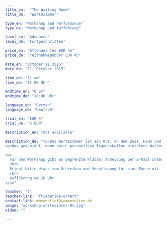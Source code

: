 ```yaml
---
title_en:  "The Waiting Room"
title_de:  "Wartezimmer"

type_en: "Workshop and Performance"
type_de: "Workshop und Aufführung"

level_en: "Advanced"
level_de: "Fortgeschritten"

price_en: "Attendee fee EUR 45"
price_de: "Teilnahmegebühr EUR 45"

date_en: "October 11 2015"
date_de: "11. Oktober 2015"

time_en: "11 am"
time_de: "11:00 Uhr"

endtime_en: "6 pm"
endtime_de: "18:00 Uhr"

language_en: "German"
language_de: "Deutsch"

trial_en: "EUR 5"
trial_de: "5 EUR"

description_en: "not available"

description_de: "<p>Das Wartezimmer ist ein Ort, an dem Zeit, Raum und menschliche Interaktion für jeden Einzelnen mit hoher Intensität spürbar werden. Die Anwesenden bewegen sich im klaren Rhythmus einer unbewusst vertrauten Choreographie, sie improvisieren im Fluss bekannter Handlungsabläufe. Das Personal ist jedoch zufällig zusammengewürfelt, wie eine einander unbekannte Reisegruppe verbringt man eine bestimmte Zeitspanne mit Fremden,als Beobachter und Darsteller gleichermaßen.</p>
<p>Was geschieht, wenn durch persönliche Eigenschaften einzelner Wartender oder durch äußere Ereignisse Brüche des erwarteten Ablaufes entstehen? Wie reagieren die Anwesenden in diesem Mikrokosmos auf unvorhersehbare Begegnungen und Situationen? Wie viele Aspekte ihrer persönlichen Geschichte, wie viel von den Erlebnissen des Alltags, von ihren Sorgen und Hoffnungen bringen die Wartenden in diese Miniatur-Manege? Welche Funktion übernehmen die Angestellten, sind sie mehr als nur die strukturell ordnende Hand der Effizienz und Professionalität?</p>

<p>
  Für den Workshop gibt es begrenzte Plätze. Anmeldung per E-Mail unter: mbrodolini@camposolive.de
  <br>
  Bringt bitte etwas zum Schreiben und Verpflegung für eine Pause mit.
  <br>
  Aufführung um 20 Uhr
</p>"

teacher: "?"
teacher-link: "friederike-erhart"
contact-link: mbrodolini@camposolive.de
image: "workshop-wartezimmer-01.jpg"
video: ""

---
```



